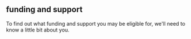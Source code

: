 ## funding and support
To find out what funding and support you may be eligible for, we'll need to know a little bit about you.
